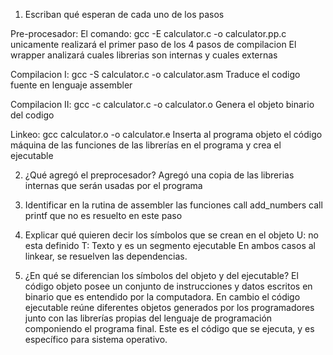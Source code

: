 1. Escriban qué esperan de cada uno de los pasos

Pre-procesador:
	El comando: gcc -E calculator.c -o calculator.pp.c unicamente realizará 
	el primer paso de los 4 pasos de compilacion
	El wrapper analizará cuales librerias son internas y cuales externas
	
Compilacion I:
	gcc -S calculator.c -o calculator.asm 
	Traduce el codigo fuente en lenguaje assembler
		
Compilacion II:
	gcc -c calculator.c -o calculator.o
	Genera el objeto binario del codigo

Linkeo: 
	gcc calculator.o -o calculator.e
	Inserta al programa objeto el código máquina de las funciones de
las librerías en el programa y crea el ejecutable
 

2. ¿Qué agregó el preprocesador?
	Agregó una copia de las librerias internas que serán usadas por el programa
	
3. Identificar en la rutina de assembler las funciones
	call	add_numbers
	call	printf  que no es resuelto en este paso
	
4. Explicar qué quieren decir los símbolos que se crean en el objeto
	U: no esta definido
	T: Texto y es un segmento ejecutable
	En ambos casos al linkear, se resuelven las dependencias.
	
5. ¿En qué se diferencian los símbolos del objeto y del ejecutable?
	El código objeto posee un conjunto de instrucciones y datos escritos
	en binario que es entendido por la computadora. En cambio el código 
	ejecutable reúne diferentes objetos generados por los programadores 
	junto con las librerías propias del lenguaje de programación
	componiendo el programa final. Este es el código que se ejecuta, y 
	es específico para sistema operativo.	
	
	
	
	
	
	
	
	
	
	
	
	
	
	
	
	
	
	
	
	
	
	
	
	
	
	
	
	
	
